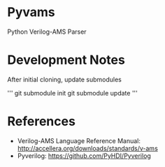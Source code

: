 # Pyvams
Python Verilog-AMS Parser

# Development Notes

After initial cloning, update submodules

'''
  git submodule init
  git submodule update
'''

# References

- Verilog-AMS Language Reference Manual: http://accellera.org/downloads/standards/v-ams
- Pyverilog: https://github.com/PyHDI/Pyverilog


